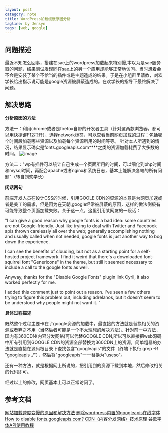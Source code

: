```yaml
---
layout: post
category: note
title: WordPress加载缓慢原因分析
tagline: by Jensyn
tags: [web, google]
---
```

## 问题描述
最近不知怎么回事，搭建在sae上的wordpress加载起来特别慢,本以为是sae服务器的问题，结果测试发现同在sae上的另一个应用却能够正常地访问。当时想着会不会是安装了某个不恰当的插件或是主题造成的结果。于是在小组群里请教，刘欢学长给出指示说可能是google资源被屏蔽造成的。在欢学长的指导下最终解决了问题。

## 解决思路

**分析原因的方法**

方法一：利用chrome或者是firefox自带的开发者工具（针对这两款浏览器，都可以用快捷键F12打开），选择network标签，可以查看当前网页加载的过程：包括哪个时间段加载哪些资源以及加载每个资源所用的时间等等。
针对本人所遇到的情况，结果显示确实是fonts.googleapis.com****之类的资源加载耗费了大多数的时间。
![image](https://github.com/ButBueatiful/dotvim/raw/master/screenshots/vim-screenshot.jpg)

方法二："wp有插件可以统计自己生成一个页面所用的时间，可以细化到php时间和mysql时间，再配合apache或者nginx和系统日志，基本上能解决各端的所有问题"（转自刘欢学长）

**闲话两句**

前端开发人员在设计CSS的时候，引用GOOLE CDN的资源的本意是为网页加速或者是美工的需求，但是因为在天朝,google经常被屏蔽的原因，这样的做法倒极有可能导致整个页面加载失败。关于这一点，这里引用某网友的一段话：

"I can give a good reason why google fonts is a bad idea: some countries are not Google-friendly. Just like trying to deal with Twitter and Facebook apis thrown carelessly all over the web; generally accomplishing nothing and usually called when not needed, google fonts is just another way to bog down the experience.

I can see the benefits of clouding, but not as a starting point for a self-hosted project framework. I find it weird that there's a downloaded font-squirrel font "Genericons" in the theme, but still it seemed necessary to include a call to the google fonts as well.

Anyway, thanks for the "Disable Google Fonts" plugin link Cyril, it also worked perfectly for me.

I added this comment just to point out a reason. I've seen a few others trying to figure this problem out, including adrelanos, but it doesn't seem to be understood why people might not want it. 
"

**具体过程描述**

既然整个过程主要卡在了google资源的加载中，最直接的方法就是替换相关的资源或者弃之不用（当然后者可能是一个不太理想的解决方法）。针对前一中方法，国内有360CDN(内容分发网络)可以代替GOOGLE CDN,所以可以直接把web源码中所有引用到GOOGLE CDN的资源全部替换为360CDN上的资源，简单粗暴的办法就是直接在源码根目录下查找包含"googleapis"的文件（终端下执行 grep -R "googleapis ./"），然后将"googleapis"一一替换为"useso"。

还有一种方法，就是根据网上所说的，把引用到的资源下载到本地，然后修改相关的代码即可。

经过以上的修改，网页基本上可以正常访问了。

## 参考文档

[网站加载速度变慢的原因和解决方法](http://www.zhuji91.com/wangzhanjiazaisudu)
[删除wordpress内置的googleapis在线字体 ](http://blog.motea.org/29.html)
[How to disable fonts.googleapis.com?](http://wordpress.org/support/topic/how-to-disable-fontsgoogleapiscom)
[CDN（内容分发网络）技术原理](http://kb.cnblogs.com/page/121664/)
[谷歌字体API使用教程](http://www.chinaz.com/web/2010/0604/117757.shtml)


